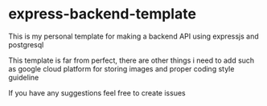 # express-backend-template

This is my personal template for making a backend API using expressjs and postgresql

This template is far from perfect, there are other things i need to add such as google cloud platform for storing images
and proper coding style guideline

If you have any suggestions feel free to create issues